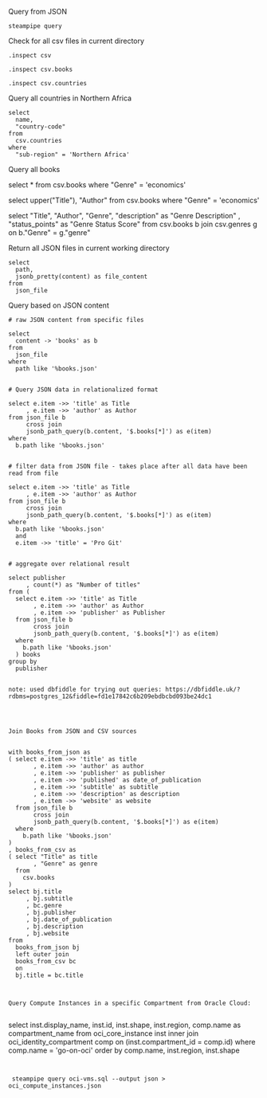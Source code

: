 Query from JSON

```
steampipe query
```

Check for all csv files in current directory

```
.inspect csv

.inspect csv.books

.inspect csv.countries

```

Query all countries in Northern Africa

```
select
  name,
  "country-code"
from
  csv.countries
where 
  "sub-region" = 'Northern Africa'  
```  


Query all books 

select *
from
  csv.books
where 
 "Genre" = 'economics'


select upper("Title"), "Author"
from
  csv.books
where 
 "Genre" = 'economics'


select "Title", "Author", "Genre", "description" as "Genre Description" , "status_points" as "Genre Status Score"
from
  csv.books b
  join
  csv.genres g
  on 
  b."Genre" = g."genre"


Return all JSON files in current working directory

```
select
  path,
  jsonb_pretty(content) as file_content
from
  json_file
```  

Query based on JSON content

```
# raw JSON content from specific files

select
  content -> 'books' as b
from
  json_file
where
  path like '%books.json' 


# Query JSON data in relationalized format

select e.item ->> 'title' as Title
     , e.item ->> 'author' as Author
from json_file b
     cross join 
     jsonb_path_query(b.content, '$.books[*]') as e(item)
where
  b.path like '%books.json' 


# filter data from JSON file - takes place after all data have been read from file

select e.item ->> 'title' as Title
     , e.item ->> 'author' as Author
from json_file b
     cross join 
     jsonb_path_query(b.content, '$.books[*]') as e(item)
where
  b.path like '%books.json' 
  and 
  e.item ->> 'title' = 'Pro Git'


# aggregate over relational result

select publisher
     , count(*) as "Number of titles"
from (
  select e.item ->> 'title' as Title
       , e.item ->> 'author' as Author
       , e.item ->> 'publisher' as Publisher
  from json_file b
       cross join 
       jsonb_path_query(b.content, '$.books[*]') as e(item)
  where
    b.path like '%books.json' 
  ) books
group by
  publisher


note: used dbfiddle for trying out queries: https://dbfiddle.uk/?rdbms=postgres_12&fiddle=fd1e17842c6b209ebdbcbd093be24dc1




Join Books from JSON and CSV sources


with books_from_json as
( select e.item ->> 'title' as title
       , e.item ->> 'author' as author
       , e.item ->> 'publisher' as publisher
       , e.item ->> 'published' as date_of_publication
       , e.item ->> 'subtitle' as subtitle
       , e.item ->> 'description' as description
       , e.item ->> 'website' as website
  from json_file b
       cross join 
       jsonb_path_query(b.content, '$.books[*]') as e(item)
  where
    b.path like '%books.json' 
)
, books_from_csv as
( select "Title" as title
       , "Genre" as genre
  from
    csv.books
)
select bj.title
     , bj.subtitle
     , bc.genre
     , bj.publisher
     , bj.date_of_publication
     , bj.description
     , bj.website
from   
  books_from_json bj
  left outer join
  books_from_csv bc
  on 
  bj.title = bc.title



Query Compute Instances in a specific Compartment from Oracle Cloud:


```
select
  inst.display_name,
  inst.id,
  inst.shape,
  inst.region,
  comp.name as compartment_name
from
  oci_core_instance inst
  inner join
    oci_identity_compartment comp
    on (inst.compartment_id = comp.id)
where comp.name = 'go-on-oci'
order by
  comp.name,
  inst.region,
  inst.shape
```  


 steampipe query oci-vms.sql --output json > oci_compute_instances.json
